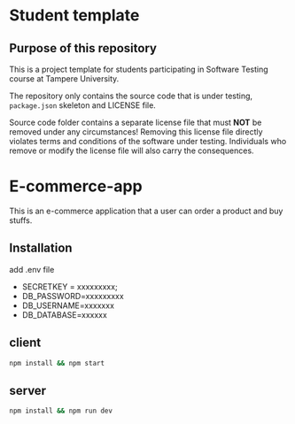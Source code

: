 # Student template

## Purpose of this repository

This is a project template for students participating in Software Testing course
at Tampere University.

The repository only contains the source code that is under testing, `package.json` skeleton
and LICENSE file.

Source code folder contains a separate license file that must **NOT** be removed under any circumstances!
Removing this license file directly violates terms and conditions of the software under testing.
Individuals who remove or modify the license file will also carry the consequences.

# E-commerce-app

This is an e-commerce application that a user can order a product and buy stuffs.

## Installation

add .env file

- SECRETKEY = xxxxxxxxx;
- DB_PASSWORD=xxxxxxxxx
- DB_USERNAME=xxxxxxx
- DB_DATABASE=xxxxxx

## client

```bash
npm install && npm start
```

## server

```bash
npm install && npm run dev
```
